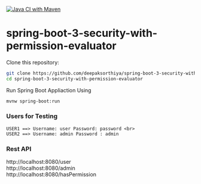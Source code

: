 [![Java CI with Maven](https://github.com/deepaksorthiya/spring-boot-3-security-with-permission-evaluator/actions/workflows/maven.yml/badge.svg)](https://github.com/deepaksorthiya/spring-boot-3-security-with-permission-evaluator/actions/workflows/maven.yml)
# spring-boot-3-security-with-permission-evaluator

Clone this repository:

```bash
git clone https://github.com/deepaksorthiya/spring-boot-3-security-with-permission-evaluator.git
cd spring-boot-3-security-with-permission-evaluator
```

Run Spring Boot Appliaction Using
```bash
mvnw spring-boot:run
   ```  
### Users for Testing
```
USER1 ==> Username: user Password: password <br>
USER2 ==> Username: admin Password : admin
```

### Rest API
http://localhost:8080/user <br>
http://localhost:8080/admin <br>
http://localhost:8080/hasPermission
